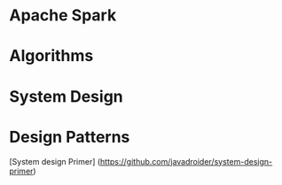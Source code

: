 # Apache Spark

# Algorithms

# System Design

# Design Patterns

[System design Primer] (https://github.com/javadroider/system-design-primer)
